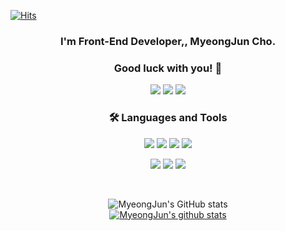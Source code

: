 [![Hits](https://hits.seeyoufarm.com/api/count/incr/badge.svg?url=https%3A%2F%2Fgithub.com%2FJang-Jaewon&count_bg=%2379C83D&title_bg=%23555555&icon=&icon_color=%23E7E7E7&title=Visit&edge_flat=false)](https://hits.seeyoufarm.com)       

<div align="center">
    

### I'm Front-End Developer,, MyeongJun Cho.
### Good luck with you! 👋

<p>
  <a href="https://velog.io/@chokid/" target="_blank"><img src="https://img.shields.io/badge/Blog-007474?style=flat-square&logo=GitHub%20Sponsors&logoColor=white"/></a>
  <a href="mailto:cchokid@gmail.com" target="_blank"><img src="https://img.shields.io/badge/cchokid-EA4335?style=flat-square&logo=Gmail&logoColor=white"/></a>
  <a href="https://www.instagram.com/_chokid" target="_blank"><img src="https://img.shields.io/badge/Instagram-E4405F?style=flat-square&logo=Instagram&logoColor=white"/></a>
</p>

  
### 🛠 Languages and Tools
<p>
  <img src="https://img.shields.io/badge/HTML5-E34F26?style=flat-square&logo=HTML5&logoColor=white"/>
  <img src="https://img.shields.io/badge/CSS3-1572B6?style=flat-square&logo=CSS3&logoColor=white"/>
  <img src="https://img.shields.io/badge/Java-007396?style=flat-square&logo=Java&logoColor=black"/>
  <img src="https://img.shields.io/badge/JavaScript-F7DF1E?style=flat-square&logo=JavaScript&logoColor=black"/>
</p>
<p>
  <img src="https://img.shields.io/badge/Spring Boot-6DB33F?style=flat-square&logo=Spring Boot&logoColor=white"/>
  <img src="https://img.shields.io/badge/Mysql-4479A1?style=flat-square&logo=Mysql&logoColor=white"/>
  <img src="https://img.shields.io/badge/Oracle-F80000?style=flat-square&logo=Oracle&logoColor=white"/>
</p>
  
<br/>
  
![MyeongJun's GitHub stats](https://github-readme-stats.vercel.app/api?username=KidMJ&show_icons=true&theme=aura)
<br/>
[![MyeongJun's github stats](https://github-readme-stats.vercel.app/api/top-langs/?username=KidMJ&layout=compact&theme=aura)](https://github.com/KidMJ)
  
  
</div>

